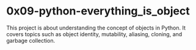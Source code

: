 # 0x09-python-everything_is_object

This project is about understanding the concept of objects in Python. It covers topics such as object identity, mutability, aliasing, cloning, and garbage collection.
